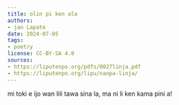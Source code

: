 ```yaml
---
title: olin pi ken ala
authors:
- jan Lapate
date: 2024-07-05
tags:
- poetry
license: CC-BY-SA 4.0
sources:
- https://liputenpo.org/pdfs/0027linja.pdf
- https://liputenpo.org/lipu/nanpa-linja/
---
```


mi toki e ijo wan lili tawa sina la, ma ni li ken kama pini a!